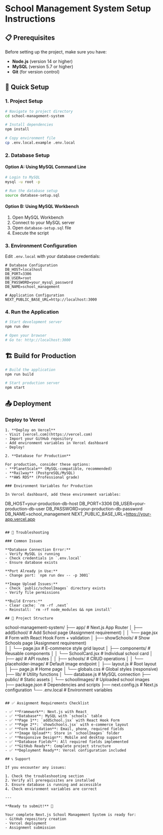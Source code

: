 # School Management System Setup Instructions

## 📋 Prerequisites

Before setting up the project, make sure you have:

- **Node.js** (version 14 or higher)
- **MySQL** (version 5.7 or higher)  
- **Git** (for version control)

## 🚀 Quick Setup

### 1. Project Setup
```bash
# Navigate to project directory
cd school-management-system

# Install dependencies
npm install

# Copy environment file
cp .env.local.example .env.local
```

### 2. Database Setup

#### Option A: Using MySQL Command Line
```bash
# Login to MySQL
mysql -u root -p

# Run the database setup
source database-setup.sql
```

#### Option B: Using MySQL Workbench
1. Open MySQL Workbench
2. Connect to your MySQL server
3. Open `database-setup.sql` file
4. Execute the script

### 3. Environment Configuration

Edit `.env.local` with your database credentials:

```env
# Database Configuration
DB_HOST=localhost
DB_PORT=3306
DB_USER=root
DB_PASSWORD=your_mysql_password
DB_NAME=school_management

# Application Configuration  
NEXT_PUBLIC_BASE_URL=http://localhost:3000
```

### 4. Run the Application

```bash
# Start development server
npm run dev

# Open your browser
# Go to: http://localhost:3000
```

## 🏗️ Build for Production

```bash
# Build the application
npm run build

# Start production server
npm start
```

## 📤 Deployment

### Deploy to Vercel

   ```
1. **Deploy on Vercel**
   - Visit [vercel.com](https://vercel.com)
   - Import your GitHub repository
   - Add environment variables in Vercel dashboard
   - Deploy!

2. **Database for Production**

   For production, consider these options:
   - **PlanetScale** (MySQL-compatible, recommended)
   - **Railway** (PostgreSQL/MySQL)
   - **AWS RDS** (Professional grade)

### Environment Variables for Production

In Vercel dashboard, add these environment variables:
```
DB_HOST=your-production-db-host
DB_PORT=3306
DB_USER=your-production-db-user
DB_PASSWORD=your-production-db-password
DB_NAME=school_management
NEXT_PUBLIC_BASE_URL=https://your-app.vercel.app
```

## 🔧 Troubleshooting

### Common Issues

**Database Connection Error:**
- Verify MySQL is running
- Check credentials in `.env.local`
- Ensure database exists

**Port Already in Use:**
- Change port: `npm run dev -- -p 3001`

**Image Upload Issues:**
- Check `public/schoolImages` directory exists
- Verify file permissions

**Build Errors:**
- Clear cache: `rm -rf .next`
- Reinstall: `rm -rf node_modules && npm install`

## 📁 Project Structure

```
school-management-system/
├── app/                          # Next.js App Router
│   ├── addSchool/               # Add School page (Assignment requirement)
│   │   └── page.jsx            # Form with React Hook Form + validation
│   ├── showSchools/            # Show Schools page (Assignment requirement)  
│   │   └── page.jsx            # E-commerce style grid layout
│   ├── components/             # Reusable components
│   │   └── SchoolCard.jsx      # Individual school card
│   ├── api/                    # API routes
│   │   ├── schools/            # CRUD operations
│   │   └── placeholder-image/  # Default image endpoint
│   ├── layout.js               # Root layout
│   ├── page.js                 # Home page
│   └── globals.css             # Global styles (responsive)
├── lib/                        # Utility functions
│   └── database.js             # MySQL connection
├── public/                     # Static assets
│   └── schoolImages/           # Uploaded school images
├── package.json                # Dependencies and scripts
├── next.config.js              # Next.js configuration
└── .env.local                  # Environment variables
```

## ✅ Assignment Requirements Checklist

- ✅ **Framework**: Next.js with React
- ✅ **Database**: MySQL with `schools` table
- ✅ **Page 1**: `addSchool.jsx` with React Hook Form
- ✅ **Page 2**: `showSchools.jsx` with e-commerce layout  
- ✅ **Form Validation**: Email, phone, required fields
- ✅ **Image Upload**: Store in `schoolImages` folder
- ✅ **Responsive Design**: Mobile and desktop support
- ✅ **Database Fields**: All required fields implemented
- ✅ **GitHub Ready**: Complete project structure
- ✅ **Deployment Ready**: Vercel configuration included

## 📞 Support

If you encounter any issues:

1. Check the troubleshooting section
2. Verify all prerequisites are installed
3. Ensure database is running and accessible
4. Check environment variables are correct

---

**Ready to submit!** 🎉

Your complete Next.js School Management System is ready for:
- GitHub repository creation
- Vercel deployment  
- Assignment submission